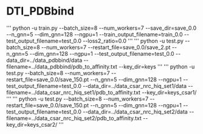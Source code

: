 # DTI_PDBbind
'''
python -u train.py --batch_size=8 --num_workers=7 --save_dir=save_0.0 --n_gnn=5 --dim_gnn=128 --ngpu=1 --train_output_filename=train_0.0 --test_output_filename=test_0.0 --loss2_ratio=0.0
'''
'''
python -u test.py --batch_size=8 --num_workers=7 --restart_file=save_0.0/save_2.pt --n_gnn=5 --dim_gnn=128 --ngpu=1 --test_output_filename=test_0.0 --data_dir=../data_pdbbind/data --filename=../data_pdbbind/pdb_to_affinity.txt --key_dir=keys
'''
'''
python -u test.py --batch_size=8 --num_workers=7 --restart_file=save_0.0/save_150.pt --n_gnn=5 --dim_gnn=128 --ngpu=1 --test_output_filename=test_0.0 --data_dir=../data_csar_nrc_hiq_set1/data --filename=../data_csar_nrc_hiq_set1/pdb_to_affinity.txt --key_dir=keys_csar1/
'''
'''
python -u test.py --batch_size=8 --num_workers=7 --restart_file=save_0.0/save_150.pt --n_gnn=5 --dim_gnn=128 --ngpu=1 --test_output_filename=test_0.0 --data_dir=../data_csar_nrc_hiq_set2/data --filename=../data_csar_nrc_hiq_set2/pdb_to_affinity.txt --key_dir=keys_csar2/
'''


